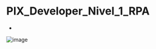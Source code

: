 # PIX_Developer_Nivel_1_RPA

-

![image](https://github.com/user-attachments/assets/46f34ee8-cbcd-4dae-b65d-0a8bafa2f597)
